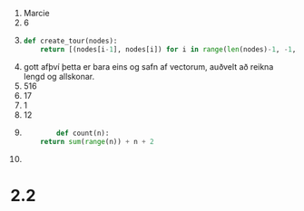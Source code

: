 1. 	Marcie
2. 	6
3. 	```python
	def create_tour(nodes):
    	return [(nodes[i-1], nodes[i]) for i in range(len(nodes)-1, -1, -1)]
	```
4. 	gott afþví þetta er bara eins og safn af vectorum, auðvelt að reikna lengd og allskonar.
5. 	516
6. 	17
7. 	1
8. 	12
9. 	```python
			def count(n):
    	return sum(range(n)) + n + 2
   	```
10.

# 2.2
